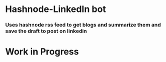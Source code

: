 # Hashnode-LinkedIn bot

### Uses hashnode rss feed to get blogs and summarize them and save the draft to post on linkedin

# Work in Progress